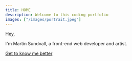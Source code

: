 ```yaml
---
title: HOME
description: Welcome to this coding portfolio
images: ["/images/portrait.jpeg"]
---
```


Hey,

I'm Martin Sundvall, a front-end web developer and artist.



[Get to know me better](/about "Get to know me better")